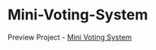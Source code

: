 # Mini-Voting-System
Preview Project -
<a href="https://mini-voting-system.netlify.app">Mini Voting System</a>
